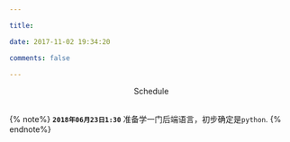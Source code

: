 ```yaml
---

title:

date: 2017-11-02 19:34:20

comments: false

---
```




<center>Schedule</center>



<br>



{% note%}
**`2018年06月23日1:30`**
准备学一门后端语言，初步确定是`python`.
{% endnote%}










